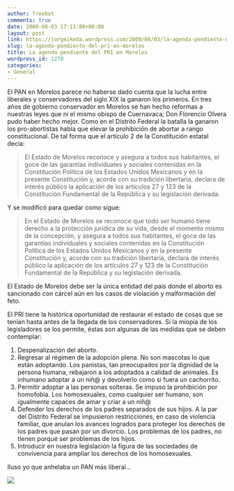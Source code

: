 ```yaml
---
author: freebot
comments: true
date: 2009-08-03 17:11:08+00:00
layout: post
link: https://jorgeikeda.wordpress.com/2009/08/03/la-agenda-pendiente-del-pri-en-morelos/
slug: la-agenda-pendiente-del-pri-en-morelos
title: La agenda pendiente del PRI en Morelos
wordpress_id: 1270
categories:
- General
---
```


El PAN en Morelos parece no haberse dado cuenta que la lucha entre liberales y conservadores del siglo XIX la ganaron los primeros. En tres años de gobierno conservador en Morelos se han hecho reformas a nuestras leyes que ni el mismo obispo de Cuernavaca; Don Florencio Olvera pudo haber hecho mejor. Como en el Distrito Federal la batalla la ganaron los pro-abortistas había que elevar la prohibición de abortar a rango constitucional. De tal forma que el artículo 2 de la Constitución estatal decía:





<blockquote>El Estado de Morelos reconoce y asegura a todos sus habitantes, el goce de las garantías individuales y sociales contenidas en la Constitución Política de los Estados Unidos Mexicanos y en la presente Constitución y, acorde con su tradición libertaria, declara de interés público la aplicación de los artículos 27 y 123 de la Constitución Fundamental de la República y su legislación derivada.</blockquote>




Y se modificó para quedar como sigue:




<blockquote>En el Estado de Morelos se reconoce que todo ser humano tiene derecho a la protección jurídica de su vida, desde el momento mismo de la concepción, y asegura a todos sus habitantes, el goce de las garantías individuales y sociales contenidas en la Constitución Política de los Estados Unidos Mexicanos y en la presente Constitución y, acorde con su tradición libertaria, declara de interés público la aplicación de los artículos 27 y 123 de la Constitución Fundamental de la República y su legislación derivada.</blockquote>



El Estado de Morelos debe ser la única entidad del país donde el aborto es sancionado con cárcel aún en los casos de violación y malformación del feto.

El PRI tiene la histórica oportunidad de restaurar el estado de cosas que se tenían hasta antes de la llegada de los conservadores. Si la miopía de los legisladores se los permite, éstas son algunas de las medidas que se deben contemplar:

1. Despenalización del aborto.
2. Regresar al régimen de la adopción plena. No son mascotas lo que están adoptando. Los panistas, tan preocupados por la dignidad de la persona humana, rebajaron a los adoptados a calidad de animales. Es inhumano adoptar a un niñ@ y devolverlo como si fuera un cachorrito.
3. Permitir adoptar a las personas solteras. Se impuso la prohibición por homofobia. Los homosexuales, como cualquier ser humano, son igualmente capaces de amar y criar a un niñ@
4.  Defender los derechos de los padres separados de sus hijos. A la par del Distrito Federal se impusieron restricciones, en caso de violencia familiar, que anulan los avances logrados para proteger los derechos de los padres que pasan por un divorcio. Los problemas de los padres, no tienen porqué ser problemas de los hijos.
5. Introducir en nuestra legislación la figura de las sociedades de convivencia para ampliar los derechos de los homosexuales.


Iluso yo que anhelaba un PAN más liberal...

[![](https://jorgeikeda.files.wordpress.com/2009/08/51adb-maria.jpg)](http://www.dosisdiarias.com/2009/07/2009-07-30.html)
